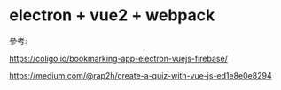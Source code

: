 # electron + vue2 + webpack

參考:

https://coligo.io/bookmarking-app-electron-vuejs-firebase/

https://medium.com/@rap2h/create-a-quiz-with-vue-js-ed1e8e0e8294
